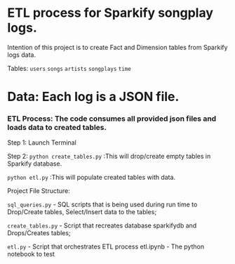 # ETL process for Sparkify songplay logs.

Intention of this project is to create Fact and Dimension tables from Sparkify logs data.

Tables:
`users`
`songs`
`artists`
`songplays`
`time`

# Data: Each log is a JSON file.

### ETL Process: The code consumes all provided json files and loads data to created tables.

Step 1: Launch Terminal

Step 2: 
`python create_tables.py`   :This will drop/create empty tables in Sparkify database.

`python etl.py`             :This will populate created tables with data.

Project File Structure:

`sql_queries.py`    - SQL scripts that is being used during run time to Drop/Create tables, Select/Insert data to the tables;

`create_tables.py`  - Script that recreates database sparkifydb and Drops/Creates tables;

`etl.py`            - Script that orchestrates ETL process etl.ipynb - The python notebook to test